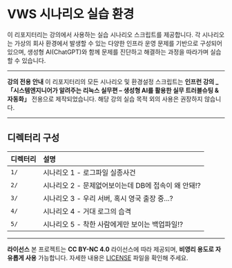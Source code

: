 # VWS 시나리오 실습 환경

이 리포지터리는 강의에서 사용하는 실습 시나리오 스크립트를 제공합니다.
각 시나리오는 가상의 회사 환경에서 발생할 수 있는 다양한 인프라 운영 문제를 기반으로 구성되어 있으며,
생성형 AI(ChatGPT)와 함께 문제를 진단하고 해결하는 과정을 따라가며 실습할 수 있습니다.

---

**강의 전용 안내**
이 리포지터리의 모든 시나리오 및 환경설정 스크립트는
**인프런 강의 _「시스템엔지니어가 알려주는 리눅스 실무편 – 생성형 AI를 활용한 실무 트러블슈팅 & 자동화」** 전용으로 제작되었습니다.
해당 강의 실습 목적 외의 사용은 권장하지 않습니다.

---

## 디렉터리 구성

| 디렉터리 | 설명 |
|:--|:--|
| `1/` | 시나리오 1 - 로그파일 실종사건 |
| `2/` | 시나리오 2 - 문제없어보이는데 DB에 접속이 왜 안돼!? |
| `3/` | 시나리오 3 - 우리 서버, 혹시 영국 출장 중...? |
| `4/` | 시나리오 4 - 거대 로그의 습격 |
| `5/` | 시나리오 5 - 착한 사람에게만 보이는 백업파일!? |

---

**라이선스**
본 프로젝트는 **CC BY-NC 4.0** 라이선스에 따라 제공되며, **비영리 용도로 자유롭게 사용** 가능합니다.
자세한 내용은 [LICENSE](./LICENSE) 파일을 확인해 주세요.
